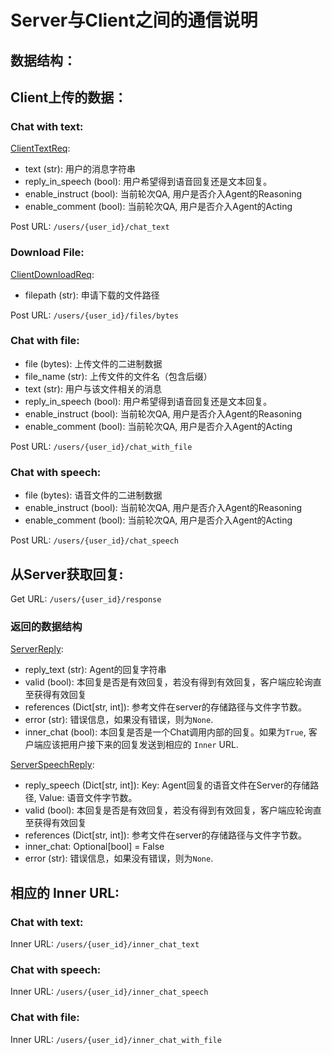 # Server与Client之间的通信说明

## 数据结构：

## Client上传的数据：

### Chat with text:
[ClientTextReq](labridge/interface/http_server):
- text (str): 用户的消息字符串
- reply_in_speech (bool): 用户希望得到语音回复还是文本回复。
- enable_instruct (bool): 当前轮次QA, 用户是否介入Agent的Reasoning
- enable_comment (bool): 当前轮次QA, 用户是否介入Agent的Acting

Post URL: `/users/{user_id}/chat_text`

### Download File:
[ClientDownloadReq](labridge/interface/http_server.py):
- filepath (str): 申请下载的文件路径

Post URL: `/users/{user_id}/files/bytes`

### Chat with file:
- file (bytes): 上传文件的二进制数据
- file_name (str): 上传文件的文件名（包含后缀）
- text (str): 用户与该文件相关的消息
- reply_in_speech (bool): 用户希望得到语音回复还是文本回复。
- enable_instruct (bool): 当前轮次QA, 用户是否介入Agent的Reasoning
- enable_comment (bool): 当前轮次QA, 用户是否介入Agent的Acting

Post URL: `/users/{user_id}/chat_with_file`

### Chat with speech:
- file (bytes): 语音文件的二进制数据
- enable_instruct (bool): 当前轮次QA, 用户是否介入Agent的Reasoning
- enable_comment (bool): 当前轮次QA, 用户是否介入Agent的Acting

Post URL: `/users/{user_id}/chat_speech`

## 从Server获取回复:
Get URL: `/users/{user_id}/response`

### 返回的数据结构
[ServerReply](labridge/agent/chat_msg/msg_types.py):
- reply_text (str): Agent的回复字符串
- valid (bool): 本回复是否是有效回复，若没有得到有效回复，客户端应轮询直至获得有效回复
- references (Dict[str, int]): 参考文件在server的存储路径与文件字节数。
- error (str): 错误信息，如果没有错误，则为`None`.
- inner_chat (bool): 本回复是否是一个Chat调用内部的回复。如果为`True`, 客户端应该把用户接下来的回复发送到相应的 `Inner` URL.

[ServerSpeechReply](labridge/agent/chat_msg/msg_types.py):
- reply_speech (Dict[str, int]): Key: Agent回复的语音文件在Server的存储路径, Value: 语音文件字节数。
- valid (bool): 本回复是否是有效回复，若没有得到有效回复，客户端应轮询直至获得有效回复
- references (Dict[str, int]): 参考文件在server的存储路径与文件字节数。
- inner_chat: Optional[bool] = False
- error (str): 错误信息，如果没有错误，则为`None`.

## 相应的 Inner URL:

### Chat with text:
Inner URL: `/users/{user_id}/inner_chat_text`

### Chat with speech:
Inner URL: `/users/{user_id}/inner_chat_speech`

### Chat with file:
Inner URL: `/users/{user_id}/inner_chat_with_file`